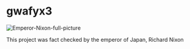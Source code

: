 # gwafyx3

![Emperor-Nixon-full-picture](https://github.com/Jocheu/gwafyx3/assets/88211597/37e5f8c7-207d-451d-9677-5d5e4e9f704e)

This project was fact checked by the emperor of Japan, Richard Nixon
